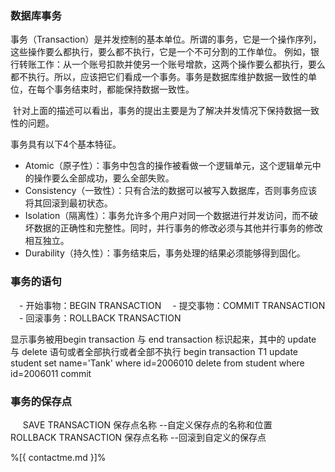 ### 数据库事务 

事务（Transaction）是并发控制的基本单位。所谓的事务，它是一个操作序列，这些操作要么都执行，要么都不执行，它是一个不可分割的工作单位。
例如，银行转账工作：从一个账号扣款并使另一个账号增款，这两个操作要么都执行，要么都不执行。所以，应该把它们看成一个事务。事务是数据库维护数据一致性的单位，在每个事务结束时，都能保持数据一致性。

 针对上面的描述可以看出，事务的提出主要是为了解决并发情况下保持数据一致性的问题。

事务具有以下4个基本特征。
- Atomic（原子性）：事务中包含的操作被看做一个逻辑单元，这个逻辑单元中的操作要么全部成功，要么全部失败。
- Consistency（一致性）：只有合法的数据可以被写入数据库，否则事务应该将其回滚到最初状态。
- Isolation（隔离性）：事务允许多个用户对同一个数据进行并发访问，而不破坏数据的正确性和完整性。同时，并行事务的修改必须与其他并行事务的修改相互独立。
- Durability（持久性）：事务结束后，事务处理的结果必须能够得到固化。


### 事务的语句
　- 开始事物：BEGIN TRANSACTION
　- 提交事物：COMMIT TRANSACTION
　- 回滚事务：ROLLBACK TRANSACTION

显示事务被用begin transaction 与 end transaction 标识起来，其中的 update 与 delete 语句或者全部执行或者全部不执行
begin transaction T1
update student
set name='Tank'
where id=2006010
delete from student
where id=2006011
commit

### 事务的保存点
     SAVE TRANSACTION 保存点名称 --自定义保存点的名称和位置
     ROLLBACK TRANSACTION 保存点名称 --回滚到自定义的保存点


%[{ contactme.md }]%

